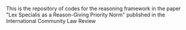 This is the repository of codes for the reasoning framework in the paper "Lex Specialis as a Reason-Giving Priority Norm" published in the International Community Law Review
